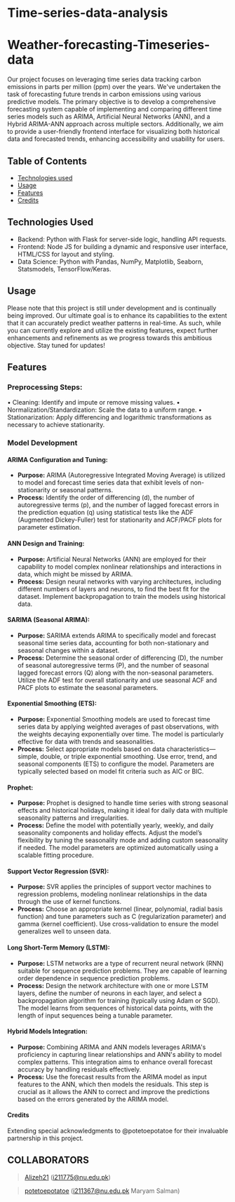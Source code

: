 # Time-series-data-analysis

# Weather-forecasting-Timeseries-data
Our project focuses on leveraging time series data tracking carbon emissions in parts per million (ppm) over the years. We've undertaken the task of forecasting future trends in carbon emissions using various predictive models. The primary objective is to develop a comprehensive forecasting system capable of implementing and comparing different time series models such as ARIMA, Artificial Neural Networks (ANN), and a Hybrid ARIMA-ANN approach across multiple sectors. Additionally, we aim to provide a user-friendly frontend interface for visualizing both historical data and forecasted trends, enhancing accessibility and usability for users.

## Table of Contents
- [Technologies used](#Technoloies)
- [Usage](#usage)
- [Features](#features)
- [Credits](#credits)

## Technologies Used
- Backend: Python with Flask for server-side logic, handling API requests.
-  Frontend: Node JS for building a dynamic and responsive user interface, HTML/CSS for layout and
styling.
- Data Science: Python with Pandas, NumPy, Matplotlib, Seaborn, Statsmodels, TensorFlow/Keras.

## Usage
Please note that this project is still under development and is continually being improved. Our ultimate goal is to enhance its capabilities to the extent that it can accurately predict weather patterns in real-time. As such, while you can currently explore and utilize the existing features, expect further enhancements and refinements as we progress towards this ambitious objective. Stay tuned for updates!

## Features

### Preprocessing Steps:
• Cleaning: Identify and impute or remove missing values.
• Normalization/Standardization: Scale the data to a uniform range.
• Stationarization: Apply differencing and logarithmic transformations as necessary to achieve
stationarity.

### Model Development

#### ARIMA Configuration and Tuning:
- **Purpose:** ARIMA (Autoregressive Integrated Moving Average) is utilized to model and forecast time series data that exhibit levels of non-stationarity or seasonal patterns.
- **Process:** Identify the order of differencing (d), the number of autoregressive terms (p), and the number of lagged forecast errors in the prediction equation (q) using statistical tests like the ADF (Augmented Dickey-Fuller) test for stationarity and ACF/PACF plots for parameter estimation.

#### ANN Design and Training:
- **Purpose:** Artificial Neural Networks (ANN) are employed for their capability to model complex nonlinear relationships and interactions in data, which might be missed by ARIMA.
- **Process:** Design neural networks with varying architectures, including different numbers of layers and neurons, to find the best fit for the dataset. Implement backpropagation to train the models using historical data.

#### SARIMA (Seasonal ARIMA):
- **Purpose:** SARIMA extends ARIMA to specifically model and forecast seasonal time series data, accounting for both non-stationary and seasonal changes within a dataset.
- **Process:** Determine the seasonal order of differencing (D), the number of seasonal autoregressive terms (P), and the number of seasonal lagged forecast errors (Q) along with the non-seasonal parameters. Utilize the ADF test for overall stationarity and use seasonal ACF and PACF plots to estimate the seasonal parameters.

#### Exponential Smoothing (ETS):
- **Purpose:** Exponential Smoothing models are used to forecast time series data by applying weighted averages of past observations, with the weights decaying exponentially over time. The model is particularly effective for data with trends and seasonalities.
- **Process:** Select appropriate models based on data characteristics—simple, double, or triple exponential smoothing. Use error, trend, and seasonal components (ETS) to configure the model. Parameters are typically selected based on model fit criteria such as AIC or BIC.

#### Prophet:
- **Purpose:** Prophet is designed to handle time series with strong seasonal effects and historical holidays, making it ideal for daily data with multiple seasonality patterns and irregularities.
- **Process:** Define the model with potentially yearly, weekly, and daily seasonality components and holiday effects. Adjust the model’s flexibility by tuning the seasonality mode and adding custom seasonality if needed. The model parameters are optimized automatically using a scalable fitting procedure.

#### Support Vector Regression (SVR):
- **Purpose:** SVR applies the principles of support vector machines to regression problems, modeling nonlinear relationships in the data through the use of kernel functions.
- **Process:** Choose an appropriate kernel (linear, polynomial, radial basis function) and tune parameters such as C (regularization parameter) and gamma (kernel coefficient). Use cross-validation to ensure the model generalizes well to unseen data.

#### Long Short-Term Memory (LSTM):
- **Purpose:** LSTM networks are a type of recurrent neural network (RNN) suitable for sequence prediction problems. They are capable of learning order dependence in sequence prediction problems.
- **Process:** Design the network architecture with one or more LSTM layers, define the number of neurons in each layer, and select a backpropagation algorithm for training (typically using Adam or SGD). The model learns from sequences of historical data points, with the length of input sequences being a tunable parameter.

#### Hybrid Models Integration:
- **Purpose:** Combining ARIMA and ANN models leverages ARIMA's proficiency in capturing linear relationships and ANN's ability to model complex patterns. This integration aims to enhance overall forecast accuracy by handling residuals effectively.
- **Process:** Use the forecast results from the ARIMA model as input features to the ANN, which then models the residuals. This step is crucial as it allows the ANN to correct and improve the predictions based on the errors generated by the ARIMA model.


#### Credits
Extending special acknowledgments to @potetoepotatoe for their invaluable partnership in this project.

## COLLABORATORS

> [Alizeh21](https://github.com/Alizeh21) (i211775@nu.edu.pk)

> [potetoepotatoe](https://github.com/PotetoePotatoe) (i211367@nu.edu.pk Maryam Salman)

 
